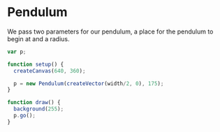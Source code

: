 # Pendulum

We pass two parameters for our pendulum, a place for the pendulum to begin at and a radius.

``` js
var p;

function setup() {
  createCanvas(640, 360);

  p = new Pendulum(createVector(width/2, 0), 175);
}

function draw() {
  background(255);
  p.go();
}
```


